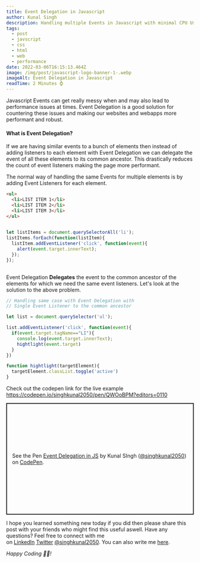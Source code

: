 ```yaml
---
title: Event Delegation in Javascript
author: Kunal Singh
description: Handling multiple Events in Javascript with minimal CPU Usage
tags:
  - post
  - javscript
  - css
  - html
  - web
  - performance
date: 2022-03-06T16:15:13.464Z
image: /img/post/javascript-logo-banner-1-.webp
imageAlt: Event Delegation in Javascript
readTime: 2 Minutes ⌚
---
```

Javascript Events can get really messy when and may also lead to performance issues at times. Event Delegation is a good solution for countering these issues and making our websites and webapps more performant and robust.

#### What is Event Delegation?

If we are having similar events to a bunch of elements then instead of adding listeners to each element with Event Delegation we can delegate the event of all these elements to its common ancestor. This drastically reduces the count of event listeners making the page more performant.

The normal way of handling the same Events for multiple elements is by adding Event Listeners for each element.

```html
<ul>
  <li>LIST ITEM 1</li>
  <li>LIST ITEM 2</li>
  <li>LIST ITEM 3</li>
</ul>
```

```javascript
  
let listItems = document.querySelectorAll('li');
listItems.forEach(function(listItem){
  listItem.addEventListener('click', function(event){
    alert(event.target.innerText);
  });
});
  
```

Event Delegation **Delegates** the event to the common ancestor of the elements for which we need the same event listeners. Let's look at the solution to the above problem.

```javascript
// Handling same case with Event Delegation with 
// Single Event Listener to the common ancestor

let list = document.querySelector('ul');

list.addEventListener('click', function(event){
  if(event.target.tagName=="LI"){
    console.log(event.target.innerText);
    hightlight(event.target)
  }
})

function hightlight(targetElement){
  targetElement.classList.toggle('active')
}
```

Check out the codepen link for the live example <https://codepen.io/singhkunal2050/pen/QWOoBPM?editors=0110>

<p class="codepen" data-height="300" data-default-tab="html,result" data-slug-hash="QWOoBPM" data-user="singhkunal2050" style="height: 300px; box-sizing: border-box; display: flex; align-items: center; justify-content: center; border: 2px solid; margin: 1em 0; padding: 1em;">
  <span>See the Pen <a href="https://codepen.io/singhkunal2050/pen/QWOoBPM">
  Event Delegation in JS</a> by Kunal SIngh  (<a href="https://codepen.io/singhkunal2050">@singhkunal2050</a>)
  on <a href="https://codepen.io">CodePen</a>.</span>
</p>
<script async src="https://cpwebassets.codepen.io/assets/embed/ei.js"></script>

I hope you learned something new today if you did then please share this post with your friends who might find this useful aswell. Have any questions? Feel free to connect with me on [LinkedIn](https://linkedin.com/in/singhkunal2050) [Twitter](https://twitter.com/singhkunal2050) [@singhkunal2050](https://singhkunal2050.dev/). You can also write me [here](https://singhkunal2050.dev/#contact).

*Happy Coding 👩‍💻!*